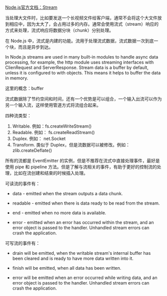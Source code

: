
[Node.js官方文档：Stream](https://nodejs.org/api/stream.html#stream_stream)


当处理大文件时，比如要发送一个长视频文件给客户端，通常不会将这个大文件放到相应中，因为太大了，会占用过多的内存。通常会使用流式（stream）响应的方式来处理，流式响应将数据分块（chunk）分别处理。

在 Node.js 中，流式是内建的功能。流用于处理流式数据，流式数据一次到底一个块，而且是异步到达。

In Node.js streams are used in many built-in modules to handle async data processing, for example, the http module uses streaming interfaces with ClienRequest and ServerResponse. Stream data is a buffer by default, unless it is configured to with objects. This means it helps to buffer the data in memory.

这里的概念：buffer

流式数据除了节约空间和时间，还有一个优势是可以组合，一个输入出流可以作为另一个输入流，这样使用管道方式将流组合起来。

四种流类型：

1. Writable. 例如：fs.createWriteStream()
2. Readable. 例如： fs.createReadStream()
3. Duplex. 例如： net.Socket
4. Transform. 类似于 Duplex，但是流数据可以被修改。例如： zlib.createDeflate()

所有的流都是 EventEmitter 的实例，但是不推荐在流式中直接处理事件，最好是使用 pipe 和 pipeline 方法。但是了解与流相关的事件，有助于更好的控制流的处理，比如在流创建和结束的时候插入处理。

可读流的事件有：

- data - emitted when the stream outputs a data chunk.

- readable - emitted when there is data ready to be read from the stream.

- end - emitted when no more data is available.

- error - emitted when an error has occurred within the stream, and an error object is passed to the handler. Unhandled stream errors can crash the application.

可写流的事件有：

- drain will be emitted, when the writable stream's internal buffer has been cleared and is ready to have more data written into it.

- finish will be emitted, when all data has been written.

- error will be emitted when an error occurred while writing data, and an error object is passed to the handler. Unhandled stream errors can crash the application.



